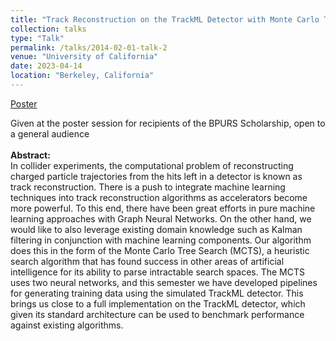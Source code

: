 ```yaml
---
title: "Track Reconstruction on the TrackML Detector with Monte Carlo Tree Search"
collection: talks
type: "Talk"
permalink: /talks/2014-02-01-talk-2
venue: "University of California"
date: 2023-04-14
location: "Berkeley, California"
---
```


[Poster]([http://example2.com](http://academicpages.github.io/files/MaxZhao_BPURS.pdf))

Given at the poster session for recipients of the BPURS Scholarship, open to a general audience
\
\
**Abstract:**
\
In collider experiments, the computational problem of reconstructing charged particle
trajectories from the hits left in a detector is known as track reconstruction. There is a push to
integrate machine learning techniques into track reconstruction algorithms as accelerators
become more powerful. To this end, there have been great efforts in pure machine learning
approaches with Graph Neural Networks. On the other hand, we would like to also leverage
existing domain knowledge such as Kalman filtering in conjunction with machine learning
components. Our algorithm does this in the form of the Monte Carlo Tree Search (MCTS), a
heuristic search algorithm that has found success in other areas of artificial intelligence for its
ability to parse intractable search spaces. The MCTS uses two neural networks, and this
semester we have developed pipelines for generating training data using the simulated
TrackML detector. This brings us close to a full implementation on the TrackML detector, which
given its standard architecture can be used to benchmark performance against existing
algorithms.
